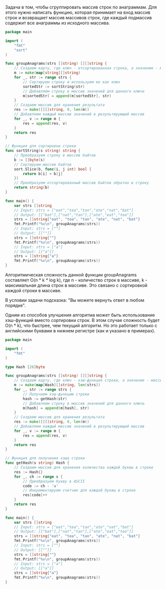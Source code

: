 Задача в том, чтобы сгруппировать массив строк по анаграммам. Для этого нужно написать функцию, которая принимает на вход массив строк и возвращает массив массивов строк, где каждый подмассив содержит все анаграммы из исходного массива.

```go
package main

import (
	"fmt"
	"sort"
)

func groupAnagrams(strs []string) [][]string {
	// Создаем карту, где ключ - отсортированная строка, а значение - массив строк
	m := make(map[string][]string)
	for _, str := range strs {
		// Сортируем строку и используем ее как ключ
		sortedStr := sortString(str)
		// Добавляем строку в массив значений для данного ключа
		m[sortedStr] = append(m[sortedStr], str)
	}
	// Создаем массив для хранения результата
	res := make([][]string, 0, len(m))
	// Добавляем каждый массив значений в результирующий массив
	for _, v := range m {
		res = append(res, v)
	}
	return res
}

// Функция для сортировки строки
func sortString(s string) string {
	// Преобразуем строку в массив байтов
	b := []byte(s)
	// Сортируем массив байтов
	sort.Slice(b, func(i, j int) bool {
		return b[i] < b[j]
	})
	// Преобразуем отсортированный массив байтов обратно в строку
	return string(b)
}

func main() {
	var strs []string
	// Input: strs = ["eat","tea","tan","ate","nat","bat"]
	// Output: [["bat"],["nat","tan"],["ate","eat","tea"]]
	strs = []string{"eat", "tea", "tan", "ate", "nat", "bat"}
	fmt.Printf("%v\n", groupAnagrams(strs))
	// Input: strs = [""]
	// Output: [[""]]
	strs = []string{""}
	fmt.Printf("%v\n", groupAnagrams(strs))
	// Input: strs = ["a"]
	// Output: [["a"]]
	strs = []string{"a"}
	fmt.Printf("%v\n", groupAnagrams(strs))
}
```

Алгоритмическая сложность данной функции groupAnagrams составляет O(n \* k \* log k), где n - количество строк в массиве, k - максимальная длина строк в массиве. Это связано с сортировкой каждой строки в массиве.

В условии задачи подсказка: "Вы можете вернуть ответ в любом порядке".

Одним из способов улучшения алгоритма может быть использование хэш-функций вместо сортировки строк. В этом случае сложность будет O(n \* k), что быстрее, чем текущий алгоритм. Но это работает только с английскими буквами в нижнем регистре (как и указано в примерах).

```go
package main

import (
	"fmt"
)

type Hash [26]byte

func groupAnagrams(strs []string) [][]string {
	// Создаем карту, где ключ - хэш-функция строки, а значение - массив строк
	m := make(map[Hash][]string, len(strs))
	for _, str := range strs {
		// Получаем хэш-функцию строки
		hash := getHash(str)
		// Добавляем строку в массив значений для данного ключа
		m[hash] = append(m[hash], str)
	}
	// Создаем массив для хранения результата
	res := make([][]string, 0, len(m))
	// Добавляем каждый массив значений в результирующий массив
	for _, v := range m {
		res = append(res, v)
	}
	return res
}

// Функция для получения хэша строки
func getHash(s string) Hash {
	// Создаем массив для хранения количества каждой буквы в строке
	res := Hash{}
	for _, ch := range s {
		// Преобразуем букву в ASCII
		code := ch - 'a'
		// Инкрементируем счетчик для каждой буквы в строке
		res[code]++
	}
	return res
}

func main() {
	var strs []string
	// Input: strs = ["eat","tea","tan","ate","nat","bat"]
	// Output: [["bat"],["nat","tan"],["ate","eat","tea"]]
	strs = []string{"eat", "tea", "tan", "ate", "nat", "bat"}
	fmt.Printf("%v\n", groupAnagrams(strs))
	// Input: strs = [""]
	// Output: [[""]]
	strs = []string{""}
	fmt.Printf("%v\n", groupAnagrams(strs))
	// Input: strs = ["a"]
	// Output: [["a"]]
	strs = []string{"a"}
	fmt.Printf("%v\n", groupAnagrams(strs))
}
```
